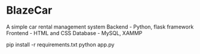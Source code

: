 # BlazeCar

A simple car rental management system
Backend - Python, flask framework
Frontend - HTML and CSS
Database - MySQL, XAMMP

pip install -r requirements.txt
python app.py
